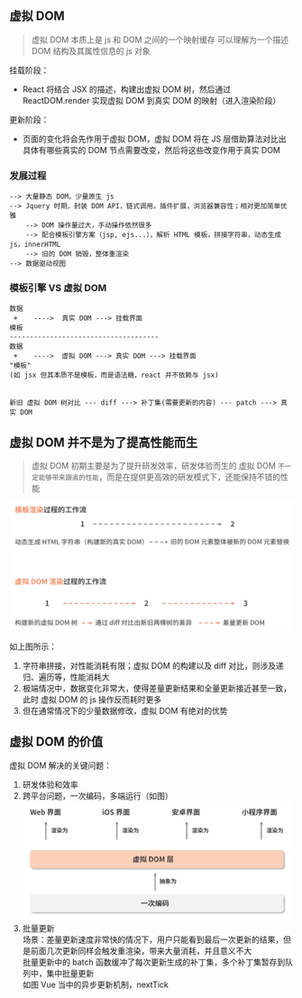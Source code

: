 ## 虚拟 DOM
> 虚拟 DOM 本质上是 js 和 DOM 之间的一个映射缓存
> 可以理解为一个描述 DOM 结构及其属性信息的 js 对象

挂载阶段：
- React 将结合 JSX 的描述，构建出虚拟 DOM 树，然后通过 ReactDOM.render 实现虚拟 DOM 到真实 DOM 的映射（进入渲染阶段）

更新阶段：
- 页面的变化将会先作用于虚拟 DOM，虚拟 DOM 将在 JS 层借助算法对比出具体有哪些真实的 DOM 节点需要改变，然后将这些改变作用于真实 DOM

### 发展过程
```
--> 大量静态 DOM，少量原生 js 
--> Jquery 时期，封装 DOM API，链式调用，插件扩展，浏览器兼容性；相对更加简单优雅
    --> DOM 操作量过大，手动操作依然很多
    --> 配合模板引擎方案（jsp, ejs...），解析 HTML 模板，拼接字符串，动态生成 js，innerHTML
    --> 旧的 DOM 销毁，整体重渲染
--> 数据驱动视图
```

### 模板引擎 VS 虚拟 DOM
```
数据
 +    ---->  真实 DOM ---> 挂载界面
模板
-------------------------------------
数据
 +    ---->  虚拟 DOM ---> 真实 DOM ---> 挂载界面
"模板" 
(如 jsx 但其本质不是模板，而是语法糖，react 并不依赖与 jsx)


新旧 虚拟 DOM 树对比 --- diff ---> 补丁集(需要更新的内容) --- patch ---> 真实 DOM
```

## 虚拟 DOM 并不是为了提高性能而生
> 虚拟 DOM 初期主要是为了提升研发效率，研发体验而生的
> 虚拟 DOM `不一定能够带来跟高的性能`，而是在提供更高效的研发模式下，还能保持不错的性能

![模板引擎和虚拟 DOM 的渲染过程对比](./pic/template-vs-vdom.png)

如上图所示：
1. 字符串拼接，对性能消耗有限；虚拟 DOM 的构建以及 diff 对比，则涉及递归、遍历等，性能消耗大
2. 极端情况中，数据变化非常大，使得差量更新结果和全量更新接近甚至一致，此时 虚拟 DOM 的 js 操作反而耗时更多
3. 但在通常情况下的少量数据修改，虚拟 DOM 有绝对的优势

## 虚拟 DOM 的价值
虚拟 DOM 解决的关键问题：
1. 研发体验和效率
2. 跨平台问题，一次编码，多端运行（如图）![跨平台](./pic/platform.png)
3. 批量更新   
    场景：差量更新速度非常快的情况下，用户只能看到最后一次更新的结果，但是前面几次更新同样会触发重渲染，带来大量消耗，并且意义不大    
    批量更新中的 batch 函数缓冲了每次更新生成的补丁集，多个补丁集暂存到队列中，集中批量更新     
    如图 Vue 当中的异步更新机制，nextTick
